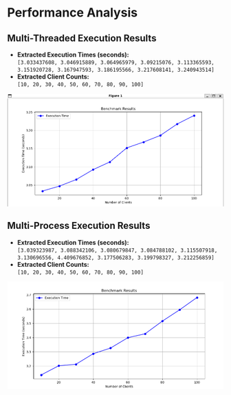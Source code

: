# Performance Analysis

## Multi-Threaded Execution Results

- **Extracted Execution Times (seconds):**  
  `[3.033437608, 3.046915889, 3.064965979, 3.09215076, 3.113365593, 3.151920728, 3.167947593, 3.186195566, 3.217608141, 3.240943514]`
- **Extracted Client Counts:**  
  `[10, 20, 30, 40, 50, 60, 70, 80, 90, 100]`

![Multi-Threaded Execution](multi_thread.png)

## Multi-Process Execution Results

- **Extracted Execution Times (seconds):**  
  `[3.039323987, 3.088342106, 3.080679847, 3.084788102, 3.115507918, 3.130696556, 4.409676852, 3.177506283, 3.199798327, 3.212256859]`
- **Extracted Client Counts:**  
  `[10, 20, 30, 40, 50, 60, 70, 80, 90, 100]`

![Multi-Process Execution](multi_process.png)



